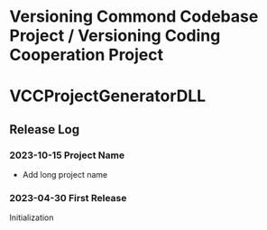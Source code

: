 # Versioning Commond Codebase Project / Versioning Coding Cooperation Project
# VCCProjectGeneratorDLL

## Release Log

### 2023-10-15 Project Name
-	Add long project name

### 2023-04-30 First Release
Initialization
